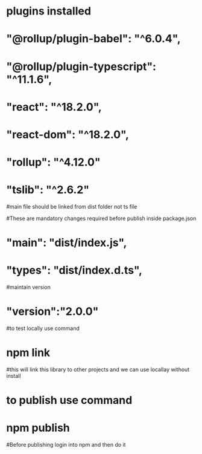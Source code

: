 # plugins installed

# "@rollup/plugin-babel": "^6.0.4",

# "@rollup/plugin-typescript": "^11.1.6",

# "react": "^18.2.0",

# "react-dom": "^18.2.0",

# "rollup": "^4.12.0"

# "tslib": "^2.6.2"

#main file should be linked from dist folder not ts file

#These are mandatory changes required before publish inside package.json

# "main": "dist/index.js",

# "types": "dist/index.d.ts",

#maintain version

# "version":"2.0.0"

#to test locally use command

# npm link

#this will link this library to other projects and we can use locallay without install

# to publish use command

# npm publish

#Before publishing login into npm and then do it
